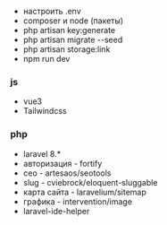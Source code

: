 - настроить .env
- composer и node (пакеты)
- php artisan key:generate
- php artisan migrate --seed
- php artisan storage:link
- npm run dev

### js
- vue3
- Tailwindcss

### php
- laravel 8.*
- авторизация - fortify
- сео - artesaos/seotools
- slug - cviebrock/eloquent-sluggable
- карта сайта - laravelium/sitemap
- графика - intervention/image
- laravel-ide-helper
